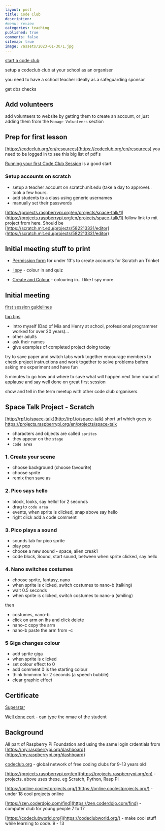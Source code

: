 ```yaml
---
layout: post
title: Code Club 
description: 
#menu: review
categories: teaching
published: true 
comments: false     
sitemap: true
image: /assets/2023-01-30/1.jpg
---
```


<!-- ![alt text](/assets/2022-11-03/2.jpg "email")](/assets/2022-11-03/2.jpg) -->

[start a code club](https://codeclub.org/en/start-a-code-club/)

setup a codeclub club at your school as an organiser

you need to have a school teacher ideally as a safeguarding sponsor

get dbs checks


## Add volunteers

add volunteers to website by getting them to create an account, or just adding them from the `Manage Volunteers` section


## Prep for first lesson

[https://codeclub.org/en/resources](https://codeclub.org/en/resources) you need to be logged in to see this big list of pdf's

[Running your first Code Club Session](https://assets.ctfassets.net/prb17lxex1hm/Nq4HZYhrUTKIv4c80DTsS/b2642e2c5d389a4f3579ac574e27a743/Running_your_first_Code_Club_session_-_DIGITAL.pdf) is a good start

### Setup accounts on scratch

- setup a teacher account on scratch.mit.edu (take a day to approve).. took a few hours.
- add students to a class using generic usernames
- manually set their passwords

[https://projects.raspberrypi.org/en/projects/space-talk/1](https://projects.raspberrypi.org/en/projects/space-talk/1) follow link to mit project from here. Should be [https://scratch.mit.edu/projects/582213331/editor](https://scratch.mit.edu/projects/582213331/editor) 



## Initial meeting stuff to print

- [Permission form](https://assets.ctfassets.net/prb17lxex1hm/3n7iUuDOZG6eGqCoYgWoyo/0890f34d1185cc57f8443cb8277bdffc/AccountsPermissionLetter.pdf) for under 13's to create accounts for Scratch an Trinket

- [I spy](https://assets.ctfassets.net/prb17lxex1hm/4Fw8vxwfIyk9bF6ni7Cwve/34dac2a52ec49eb75fa3b2fc9b895857/-6568_First_Session_Resources_V3__I-Spy.pdf) - colour in and quiz

- [Create and Colour](https://assets.ctfassets.net/prb17lxex1hm/59yYvsB5zTX0hh8EOTdpM/e42549dc65cab0a21a7da68ee6c81b1e/-6568_First_Session_Resources_V3__Create_and_colour.pdf) - colouring in.. I like I spy more.

## Initial meeting

[first session guidelines](https://assets.ctfassets.net/prb17lxex1hm/2NH5KW1mrmouWKy6M8G8cA/4a4e5e2a346c62c75340ae021ba80e12/Code_Club_First_Session_Guidelines_V2_Digital.pdf)

[top tips](https://assets.ctfassets.net/prb17lxex1hm/3B1mxg8BXOquUWwga2A28i/a527ad146a43003f85caab8b38cbbf9b/CC-Top-Ten-Tips.pdf)

- Intro myself (Dad of Mia and Henry at school, professional programmer worked for over 20 years)...  
- other adults
- ask their names
- give examples of completed project doing today 

try to save paper and switch tabs
work together
encourage members to check project instructions and work together to solve problems before asking me
experiment and have fun


5 minutes to go
 how and where to save
 what will happen next time
round of applause and say well done on great first session

show and tell in the term
meetup with other code club organisers


## Space Talk Project - Scratch

[http://rpf.io/space-talk](http://rpf.io/space-talk) short url which goes to https://projects.raspberrypi.org/en/projects/space-talk

- characters and objects are called `sprites`
- they appear on the `stage` 
- `code area`

### 1. Create your scene

- choose background (choose favourite)
- choose sprite
- remix then save as

### 2. Pico says hello

- block, looks, say hello! for 2 seconds
- drag to `code area`
- events, when sprite is clicked, snap above say hello
- right click add a code comment

### 3. Pico plays a sound

- sounds tab for pico sprite
- play pop
- choose a new sound - space, alien creak1
- code block, Sound, start sound, between when sprite clicked, say hello

### 4. Nano switches costumes

- choose sprite, fantasy, nano
- when sprite is clicked, switch costumes to nano-b (talking)
- wait 0.5 seconds
- when sprite is clicked, switch costumes to nano-a (smiling)

then

- costumes, nano-b
- click on arm on lhs and click delete
- nano-c copy the arm
- nano-b paste the arm from -c

### 5 Giga changes colour

- add sprite giga
- when sprite is clicked
- set colour effect to 0
- add comment 0 is the starting colour
- think hmmmm for 2 seconds (a speech bubble)
- clear graphic effect

## Certificate

[Superstar](https://assets.ctfassets.net/prb17lxex1hm/2nPfeUkIUIt1T7HJF5VvQ7/98405b95b16e3316449b3c85cd0d0b48/Code_Club_Superstar_Certificate_2021__1_.pdf)

[Well done cert](https://assets.ctfassets.net/prb17lxex1hm/79ULhvpVZy2SdwCbNFQDYc/a018a3b66342fe4ba5f853a04558b8bd/RPF_5448_Certificate_Space_Talk_Project_Editable.pdf) - can type the nmae of the student


## Background

All part of Raspberry Pi Foundation and using the same login crdentials from [https://my.raspberrypi.org/dashboard](https://my.raspberrypi.org/dashboard)

[codeclub.org](https://codeclub.org/en/) - global network of free coding clubs for 9-13 years old

[https://projects.raspberrypi.org/en](https://projects.raspberrypi.org/en) - projects. above uses these. eg Scratch, Python, Rasp Pi

[https://online.coolestprojects.org/](https://online.coolestprojects.org/) - under 18 cool projects online

[https://zen.coderdojo.com/find](https://zen.coderdojo.com/find) - computer club for young people 7 to 17

[https://codeclubworld.org/](https://codeclubworld.org/) - make cool stuff while learning to code. 9 - 13


